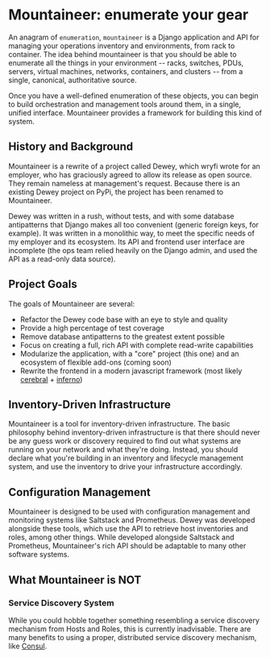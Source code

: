 # Mountaineer: enumerate your gear

An anagram of `enumeration`, `mountaineer` is a Django application and API
for managing your operations inventory and environments, from rack to 
container. The idea behind mountaineer is that you should be able to 
enumerate all the things in your environment -- racks, switches, PDUs,
servers, virtual machines, networks, containers, and clusters -- from a 
single, canonical, authoritative source.

Once you have a well-defined enumeration of these objects, you can begin
to build orchestration and management tools around them, in a single, 
unified interface. Mountaineer provides a framework for building this
kind of system.


## History and Background

Mountaineer is a rewrite of a project called Dewey, which
wryfi wrote for an employer, who has graciously agreed to allow its
release as open source. They remain nameless at management's request.
Because there is an existing Dewey project on PyPi, the project has been
renamed to Mountaineer.

Dewey was written in a rush, without tests, and with some
database antipatterns that Django makes all too convenient (generic
foreign keys, for example). It was written in a monolithic way, to meet
the specific needs of my employer and its ecosystem. Its API and
frontend user interface are incomplete (the ops team relied heavily
on the Django admin, and used the API as a read-only data source).


## Project Goals

The goals of Mountaineer are several:

* Refactor the Dewey code base with an eye to style and quality
* Provide a high percentage of test coverage
* Remove database antipatterns to the greatest extent possible
* Focus on creating a full, rich API with complete read-write capabilities
* Modularize the application, with a "core" project (this one) and an
ecosystem of flexible add-ons (coming soon)
* Rewrite the frontend in a modern javascript framework (most likely
[cerebral](https://cerebraljs.com/) + [inferno](https://infernojs.org/))


##  Inventory-Driven Infrastructure

Mountaineer is a tool for inventory-driven infrastructure. The basic
philosophy behind inventory-driven infrastructure is that there should
never be any guess work or discovery required to find out what systems
are running on your network and what they're doing. Instead, you should
declare what you're building in an inventory and lifecycle management
system, and use the inventory to drive your infrastructure accordingly.


## Configuration Management

Mountaineer is designed to be used with configuration management and
monitoring systems like Saltstack and Prometheus. Dewey was
developed alongside these tools, which use the API to retrieve host
inventories and roles, among other things. While developed
alongside Saltstack and Prometheus, Mountaineer's rich API should be
adaptable to many other software systems.


## What Mountaineer is NOT

### Service Discovery System

While you could hobble together something resembling a service discovery
mechanism from Hosts and Roles, this is currently inadvisable. There are
many benefits to using a proper, distributed service discovery mechanism,
like [Consul](https://www.consul.io).
